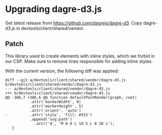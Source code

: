 [//]: # (
  This Source Code Form is subject to the terms of the Mozilla Public License, v. 2.0. If a copy of the MPL was not distributed with this file, You can obtain one at http://mozilla.org/MPL/2.0/.
)

# Upgrading dagre-d3.js

Get latest release from https://github.com/dagrejs/dagre-d3.
Copy dagre-d3.js in devtools/client/shared/vendor.

## Patch

This library used to create elements with inline styles, which we forbid
in our CSP. Make sure to remove lines responsible for adding inline styles.

With the current version, the following diff was applied:

```
diff --git a/devtools/client/shared/vendor/dagre-d3.js b/devtools/client/shared/vendor/dagre-d3.js
--- a/devtools/client/shared/vendor/dagre-d3.js
+++ b/devtools/client/shared/vendor/dagre-d3.js
@@ -386,7 +386,6 @@ function defaultPostRender(graph, root)
           .attr('markerWidth', 8)
           .attr('markerHeight', 5)
           .attr('orient', 'auto')
-          .attr('style', 'fill: #333')
           .append('svg:path')
             .attr('d', 'M 0 0 L 10 5 L 0 10 z');
   }
```
